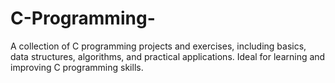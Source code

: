 # C-Programming-
A collection of C programming projects and exercises, including basics, data structures, algorithms, and practical applications. Ideal for learning and improving C programming skills.
